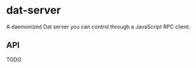 # dat-server

A daemonized Dat server you can control through a JavaScript RPC client.

## API

TODO